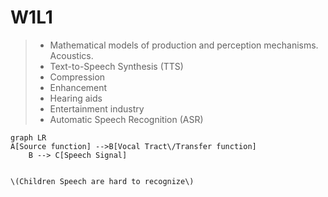 # W1L1

> * Mathematical models of production and perception mechanisms. Acoustics.
> * Text-to-Speech Synthesis \(TTS\)
> * Compression
> * Enhancement
> * Hearing aids
> * Entertainment industry
> * Automatic Speech Recognition \(ASR\)

```mermaid
graph LR
A[Source function] -->B[Vocal Tract\/Transfer function] 
    B --> C[Speech Signal]
```
```

\(Children Speech are hard to recognize\)

